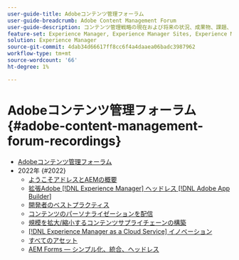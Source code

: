 ```yaml
---
user-guide-title: Adobeコンテンツ管理フォーラム
user-guide-breadcrumb: Adobe Content Management Forum
user-guide-description: コンテンツ管理戦略の現在および将来の状況、成果物、課題、技術要件について、Adobeの専門家から学びます。
feature-set: Experience Manager, Experience Manager Sites, Experience Manager Assets, Experience Manager Cloud Manager, Experience Platform
solution: Experience Manager
source-git-commit: 4dab34d66617ff8cc6f4a4daaea06badc3987962
workflow-type: tm+mt
source-wordcount: '66'
ht-degree: 1%

---
```



# Adobeコンテンツ管理フォーラム {#adobe-content-management-forum-recordings}

+ [Adobeコンテンツ管理フォーラム](overview.md)
+ 2022年 {#2022}
   + [ようこそアドレスとAEMの概要](2022/welcome.md)
   + [拡張Adobe [!DNL Experience Manager] ヘッドレス [!DNL Adobe App Builder]](2022/headless.md)
   + [開発者のベストプラクティス](2022/developer-best-practices.md)
   + [コンテンツのパーソナライゼーションを配信](2022/personalization.md)
   + [規模を拡大/縮小するコンテンツサプライチェーンの構築](2022/supply-chain.md)
   + [[!DNL Experience Manager as a Cloud Service] イノベーション](2022/innovations.md)
   + [すべてのアセット](2022/assets-for-all.md)
   + [AEM Forms — シンプル化、統合、ヘッドレス](2022/forms-headless.md)